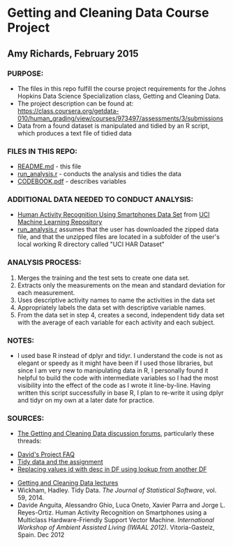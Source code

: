 # Getting and Cleaning Data Course Project
## Amy Richards, February 2015

### PURPOSE:

* The files in this repo fulfill the course project requirements for the Johns Hopkins Data Science Specialization class, Getting and Cleaning Data.
* The project description can be found at: https://class.coursera.org/getdata-010/human_grading/view/courses/973497/assessments/3/submissions
* Data from a found dataset is manipulated and tidied by an R script, which produces a text file of tidied data

### FILES IN THIS REPO:

* [README.md](https://github.com/amyr206/getting-and-cleaning-data/blob/master/README.md) - this file
* [run_analysis.r](https://github.com/amyr206/getting-and-cleaning-data/blob/master/run_analysis.r) - conducts the analysis and tidies the data
* [CODEBOOK.pdf](https://github.com/amyr206/getting-and-cleaning-data/blob/master/CODEBOOK.pdf) - describes variables

### ADDITIONAL DATA NEEDED TO CONDUCT ANALYSIS:

* [Human Activity Recognition Using Smartphones Data Set](http://archive.ics.uci.edu/ml/machine-learning-databases/00240/UCI%20HAR%20Dataset.zip) from [UCI Machine Learning Repository](http://archive.ics.uci.edu/ml/datasets/Human+Activity+Recognition+Using+Smartphones)
* [run_analysis.r](https://github.com/amyr206/getting-and-cleaning-data/blob/master/run_analysis.r) assumes that the user has downloaded the zipped data file, and that the unzipped files are located in a subfolder of the user's local working R directory called "UCI HAR Dataset"

### ANALYSIS PROCESS:
1. Merges the training and the test sets to create one data set. 
2. Extracts only the measurements on the mean and standard deviation for each measurement. 
3. Uses descriptive activity names to name the activities in the data set
4. Appropriately labels the data set with descriptive variable names. 
5. From the data set in step 4, creates a second, independent tidy data set with the average of each variable for each activity and each subject.

### NOTES:

* I used base R instead of dplyr and tidyr. I understand the code is not as elegant or speedy as it might have been if I used those libraries, but since I am very new to manipulating data in R, I personally found it helpful to build the code with intermediate variables so I had the most visibility into the effect of the code as I wrote it line-by-line. Having written this script successfully in base R, I plan to re-write it using dplyr and tidyr on my own at a later date for practice.

### SOURCES:
* [The Getting and Cleaning Data discussion forums](https://class.coursera.org/getdata-010/forum), particularly these threads:
+ [David's Project FAQ](https://class.coursera.org/getdata-010/forum/thread?thread_id=49)
+ [Tidy data and the assignment](https://class.coursera.org/getdata-010/forum/thread?thread_id=241)
+ [Replacing values id with desc in DF using lookup from another DF](https://class.coursera.org/getdata-010/forum/thread?thread_id=273)
* [Getting and Cleaning Data lectures](https://class.coursera.org/getdata-010/lecture)
* Wickham, Hadley. Tidy Data. *The Journal of Statistical Software*, vol. 59, 2014. 
* Davide Anguita, Alessandro Ghio, Luca Oneto, Xavier Parra and Jorge L. Reyes-Ortiz. Human Activity Recognition on Smartphones using a Multiclass Hardware-Friendly Support Vector Machine. *International Workshop of Ambient Assisted Living (IWAAL 2012)*. Vitoria-Gasteiz, Spain. Dec 2012


